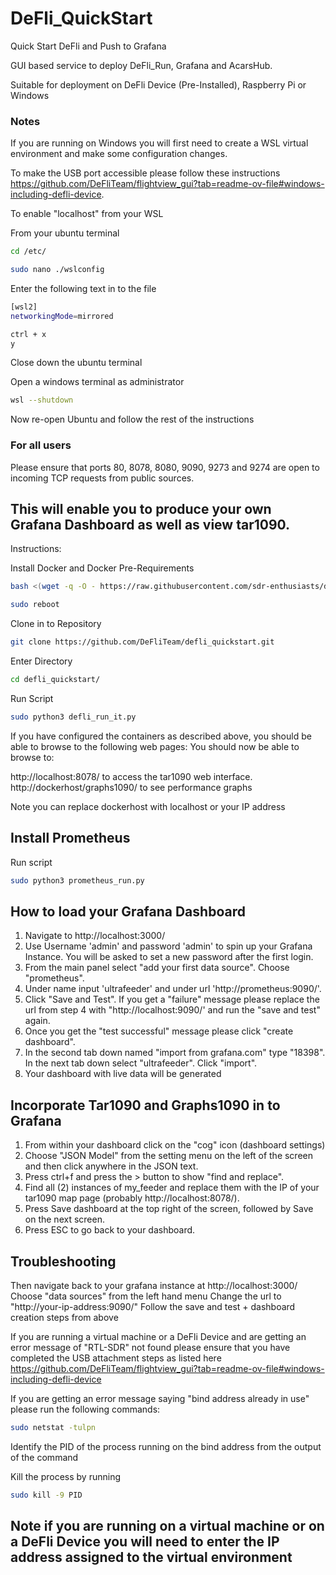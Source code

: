 # DeFli_QuickStart
Quick Start DeFli and Push to Grafana

GUI based service to deploy DeFli_Run, Grafana and AcarsHub. 

Suitable for deployment on DeFli Device (Pre-Installed), Raspberry Pi or Windows 

### Notes 

If you are running on Windows you will first need to create a WSL virtual environment and make some configuration changes. 

To make the USB port accessible please follow these instructions https://github.com/DeFliTeam/flightview_gui?tab=readme-ov-file#windows-including-defli-device. 

To enable "localhost" from your WSL

From your ubuntu terminal

```bash
cd /etc/
```
```bash
sudo nano ./wslconfig
```
Enter the following text in to the file 
```bash
[wsl2]
networkingMode=mirrored
```
```bash
ctrl + x
y
```
Close down the ubuntu terminal 

Open a windows terminal as administrator 
```bash
wsl --shutdown
```
Now re-open Ubuntu and follow the rest of the instructions 

### For all users 

Please ensure that ports 80, 8078, 8080, 9090, 9273 and 9274 are open to incoming TCP requests from public sources.


## This will enable you to produce your own Grafana Dashboard as well as view tar1090.

Instructions: 

Install Docker and Docker Pre-Requirements 

```bash
bash <(wget -q -O - https://raw.githubusercontent.com/sdr-enthusiasts/docker-install/main/docker-install.sh)
```
```bash
sudo reboot
```

Clone in to Repository 

```bash
git clone https://github.com/DeFliTeam/defli_quickstart.git
```

Enter Directory 

```bash
cd defli_quickstart/
```

Run Script 

```bash
sudo python3 defli_run_it.py
```

If you have configured the containers as described above, you should be able to browse to the following web pages: You should now be able to browse to:

http://localhost:8078/ to access the tar1090 web interface.
http://dockerhost/graphs1090/ to see performance graphs 

Note you can replace dockerhost with localhost or your IP address 

## Install Prometheus 

Run script 

```bash
sudo python3 prometheus_run.py
```

## How to load your Grafana Dashboard 

1) Navigate to http://localhost:3000/
2) Use Username 'admin' and password 'admin' to spin up your Grafana Instance. You will be asked to set a new password after the first login.
3) From the main panel select "add your first data source". Choose "prometheus".
4) Under name input 'ultrafeeder' and under url 'http://prometheus:9090/'.
5) Click "Save and Test". If you get a "failure" message please replace the url from step 4 with "http://localhost:9090/' and run the "save and test" again.
6) Once you get the "test successful" message please click "create dashboard".
7) In the second tab down named "import from grafana.com" type "18398". In the next tab down select "ultrafeeder". Click "import".
8) Your dashboard with live data will be generated

## Incorporate Tar1090 and Graphs1090 in to Grafana 

1) From within your dashboard click on the "cog" icon (dashboard settings)
2) Choose "JSON Model" from the setting menu on the left of the screen and then click anywhere in the JSON text.
3) Press ctrl+f and press the > button to show "find and replace".
4) Find all (2) instances of my_feeder and replace them with the IP of your tar1090 map page (probably http://localhost:8078/).
5) Press Save dashboard at the top right of the screen, followed by Save on the next screen.
6) Press ESC to go back to your dashboard.

## Troubleshooting 


Then navigate back to your grafana instance at http://localhost:3000/
Choose "data sources" from the left hand menu 
Change the url to "http://your-ip-address:9090/" 
Follow the save and test + dashboard creation steps from above 

If you are running a virtual machine or a DeFli Device and are getting an error message of "RTL-SDR" not found please ensure that 
you have completed the USB attachment steps as listed here https://github.com/DeFliTeam/flightview_gui?tab=readme-ov-file#windows-including-defli-device 

If you are getting an error message saying "bind address already in use" please run the following commands: 

```bash
sudo netstat -tulpn
```
Identify the PID of the process running on the bind address from the output of the command 

Kill the process by running 

```bash
sudo kill -9 PID
```

## Note if you are running on a virtual machine or on a DeFli Device you will need to enter the IP address assigned to the virtual environment

